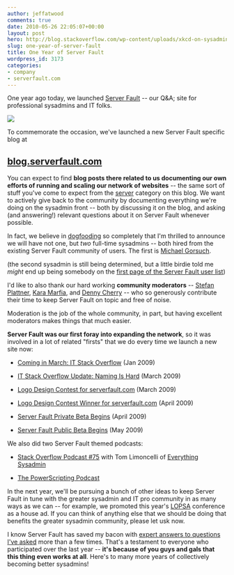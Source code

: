 ```yaml
---
author: jeffatwood
comments: true
date: 2010-05-26 22:05:07+00:00
layout: post
hero: http://blog.stackoverflow.com/wp-content/uploads/xkcd-on-sysadmins1.png
slug: one-year-of-server-fault
title: One Year of Server Fault
wordpress_id: 3173
categories:
- company
- serverfault.com
---
```



One year ago today, we launched [Server Fault](http://serverfault.com) -- our Q&A; site for professional sysadmins and IT folks.



[![](http://blog.stackoverflow.com/wp-content/uploads/xkcd-on-sysadmins1.png)](http://xkcd.org/705/)



To commemorate the occasion, we've launched a new Server Fault specific blog at





## **[blog.serverfault.com](http://blog.serverfault.com)**





You can expect to find **blog posts there related to us documenting our own efforts of running and scaling our network of websites** -- the same sort of stuff you've come to expect from the [server](http://blog.stackoverflow.com/category/server/) category on this blog. We want to actively give back to the community by documenting everything we're doing on the sysadmin front -- both by discussing it on the blog, and asking (and answering!) relevant questions about it on Server Fault whenever possible.



In fact, we believe in [dogfooding](http://blog.stackoverflow.com/2010/01/eating-our-own-careers-dogfood/) so completely that I'm thrilled to announce we will have not one, but _two_ full-time sysadmins -- both hired from the existing Server Fault community of users. The first is [Michael Gorsuch](http://serverfault.com/users/1246/michael-gorsuch).







(the second sysadmin is still being determined, but a little birdie told me _might_ end up being somebody on the [first page of the Server Fault user list](http://serverfault.com/users))



I'd like to also thank our hard working **community moderators** -- [Stefan Plattner](http://serverfault.com/users/45/splattne), [Kara Marfia](http://serverfault.com/users/1803/kara-marfia), and [Denny Cherry](http://serverfault.com/users/1674/mrdenny) -- who so generously contribute their time to keep Server Fault on topic and free of noise.















Moderation is the job of the whole community, in part, but having excellent moderators makes things that much easier.



**Server Fault was our first foray into expanding the network**, so it was involved in a lot of related "firsts" that we do every time we launch a new site now:







  * [Coming in March: IT Stack Overflow](http://blog.stackoverflow.com/2009/01/coming-in-march-it-stack-overflow/) (Jan 2009)


  * [IT Stack Overflow Update: Naming Is Hard](http://blog.stackoverflow.com/2009/03/it-stack-overflow-update-naming-is-hard/) (March 2009)


  * [Logo Design Contest for serverfault.com](http://blog.stackoverflow.com/2009/04/logo-design-contest-for-serverfaultcom/) (March 2009)


  * [Logo Design Contest Winner for serverfault.com](http://blog.stackoverflow.com/2009/04/logo-contest-winner-for-serverfaultcom/) (April 2009)


  * [Server Fault Private Beta Begins](http://blog.stackoverflow.com/2009/04/server-fault-private-beta-begins/) (April 2009)


  * [Server Fault Public Beta Begins](http://blog.stackoverflow.com/2009/05/server-fault-public-beta-launches/) (May 2009)





We also did two Server Fault themed podcasts:







  * [Stack Overflow Podcast #75](http://blog.stackoverflow.com/2009/11/podcast-75/) with Tom Limoncelli of [Everything Sysadmin](http://everythingsysadmin.com/)

  * [The PowerScripting Podcast](http://blog.stackoverflow.com/2009/11/server-fault-and-the-powerscripting-podcast/)




In the next year, we'll be pursuing a bunch of other ideas to keep Server Fault in tune with the greater sysadmin and IT pro community in as many ways as we can -- for example, we promoted this year's [LOPSA](http://lopsa.org/) conference as a house ad. If you can think of anything else that we should be doing that benefits the greater sysadmin community, please let usk now.



I know Server Fault has saved my bacon with [expert answers to questions I've asked](http://serverfault.com/users/1/jeff-atwood) more than a few times. That's a testament to everyone who participated over the last year -- **it's because of you guys and gals that this thing even works at all**. Here's to many more years of collectively becoming better sysadmins!

